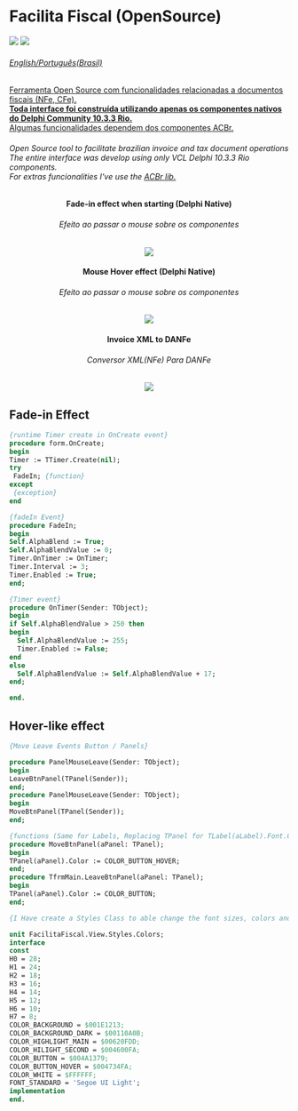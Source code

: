 # Facilita Fiscal (OpenSource)
<a href="https://github.com/ryuuzera"><img src="https://img.shields.io/github/followers/ryuuzera?label=follow%20me&style=social"></a> <a href="#"><img src="https://img.shields.io/badge/Delphi-10.3.3-red">
 <h6>English/Português(Brasil)<br/></h6>
 <p>Ferramenta Open Source com funcionalidades relacionadas a documentos fiscais (NFe, CFe).<br/><b>Toda interface foi construída utilizando apenas os componentes nativos do Delphi Community 10.3.3 Rio.</b><br/>Algumas funcionalidades dependem dos <a href="https://projetoacbr.com.br/">componentes ACBr.</a>
 <h6>Open Source tool to facilitate brazilian invoice and tax document operations<br/>The entire interface was develop using only VCL Delphi 10.3.3 Rio components.<br/>For extras funcionalities I've use the <a href="https://projetoacbr.com.br/">ACBr lib.</a></h6></p>
 
 <div align="center">
 <p><h4> Fade-in effect when starting (Delphi Native)<h6>Efeito ao passar o mouse sobre os componentes</h6></p></h4>
 <img src="https://github.com/ryuuzera/facilita-fiscal/blob/main/assets/gifs/fade-in.gif"/></div>


 <div align="center">
 <p><h4> Mouse Hover effect (Delphi Native)<h6>Efeito ao passar o mouse sobre os componentes</h6></p></h4>
 <img src="https://github.com/ryuuzera/facilita-fiscal/blob/main/assets/gifs/hover-effects.gif"/>
 </div>
 

 
 <div align="center">
 <p><h4> Invoice XML to DANFe<br/><h6>Conversor XML(NFe) Para DANFe</h6></p></h4>
 <img src="https://github.com/ryuuzera/facilita-fiscal/blob/main/assets/gifs/xml-to-danfe.gif"/>
 </div>
 
 ## Fade-in Effect
 
  
  ```pascal
 {runtime Timer create in OnCreate event}
 procedure form.OnCreate;
 begin
  Timer := TTimer.Create(nil);
  try
   FadeIn; {function}
  except
   {exception}
  end
  
{fadeIn Event} 
procedure FadeIn;
begin
 Self.AlphaBlend := True;
 Self.AlphaBlendValue := 0;
 Timer.OnTimer := OnTimer;
 Timer.Interval := 3;
 Timer.Enabled := True;
end;

{Timer event}
procedure OnTimer(Sender: TObject);
begin
  if Self.AlphaBlendValue > 250 then
  begin
    Self.AlphaBlendValue := 255;
    Timer.Enabled := False;
  end
  else
    Self.AlphaBlendValue := Self.AlphaBlendValue + 17;
end;

end. 
```

## Hover-like effect

  ```pascal
 {Move Leave Events Button / Panels}
 
procedure PanelMouseLeave(Sender: TObject);
begin
  LeaveBtnPanel(TPanel(Sender));
end;
procedure PanelMouseLeave(Sender: TObject);
begin
  MoveBtnPanel(TPanel(Sender));
end;

{functions (Same for Labels, Replacing TPanel for TLabel(aLabel).Font.Color)}
procedure MoveBtnPanel(aPanel: TPanel);
begin
  TPanel(aPanel).Color := COLOR_BUTTON_HOVER;
end;
procedure TfrmMain.LeaveBtnPanel(aPanel: TPanel);
begin
  TPanel(aPanel).Color := COLOR_BUTTON;
end;

{I Have create a Styles Class to able change the font sizes, colors and the style of interface at the same time}

unit FacilitaFiscal.View.Styles.Colors;
interface
  const
  H0 = 28;
  H1 = 24;
  H2 = 18;
  H3 = 16;
  H4 = 14;
  H5 = 12;
  H6 = 10;
  H7 = 8;
  COLOR_BACKGROUND = $001E1213;
  COLOR_BACKGROUND_DARK = $00110A0B;
  COLOR_HIGHLIGHT_MAIN = $00620FDD;
  COLOR_HILIGHT_SECOND = $004600FA;
  COLOR_BUTTON = $004A1379;
  COLOR_BUTTON_HOVER = $004734FA;
  COLOR_WHITE = $FFFFFF;
  FONT_STANDARD = 'Segoe UI Light';
implementation
end.
 ```
